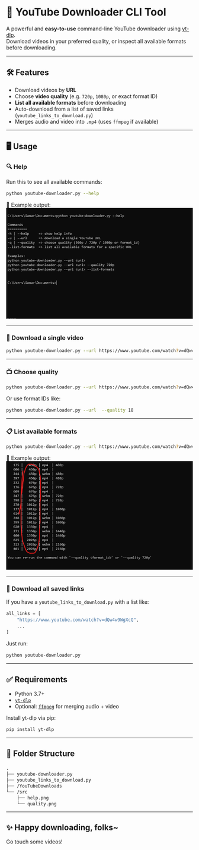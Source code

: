 # 🎥 YouTube Downloader CLI Tool

A powerful and **easy-to-use** command-line YouTube downloader using [yt-dlp](https://github.com/yt-dlp/yt-dlp).  
Download videos in your preferred quality, or inspect all available formats before downloading.

---

## 🛠️ Features

- Download videos by **URL**
- Choose **video quality** (e.g. `720p`, `1080p`, or exact format ID)
- **List all available formats** before downloading
- Auto-download from a list of saved links (`youtube_links_to_download.py`)
- Merges audio and video into `.mp4` (uses `ffmpeg` if available)

---

## 🖥️ Usage

### 🔍 Help
Run this to see all available commands:
```bash
python youtube-downloader.py --help
```

📸 Example output:  
![Help Screenshot](src/help.png)

---

### 🎯 Download a single video
```bash
python youtube-downloader.py --url https://www.youtube.com/watch?v=dQw4w9WgXcQ
```

---

### 📺 Choose quality
```bash
python youtube-downloader.py --url https://www.youtube.com/watch?v=dQw4w9WgXcQ --quality 720p
```

Or use format IDs like:
```bash
python youtube-downloader.py --url  --quality 18
```

---

### 📋 List available formats
```bash
python youtube-downloader.py --url https://www.youtube.com/watch?v=dQw4w9WgXcQ --list-formats
```

📸 Example output:  
![List Formats Screenshot](src/quality.png)

---

### 🧾 Download all saved links
If you have a `youtube_links_to_download.py` with a list like:
```python
all_links = [
    "https://www.youtube.com/watch?v=dQw4w9WgXcQ",
    ...
]
```

Just run:
```bash
python youtube-downloader.py
```

---

## ✅ Requirements

- Python 3.7+
- [`yt-dlp`](https://github.com/yt-dlp/yt-dlp)
- Optional: [`ffmpeg`](https://ffmpeg.org/) for merging audio + video

Install yt-dlp via pip:
```bash
pip install yt-dlp
```

---

## 📂 Folder Structure

```
.
├── youtube-downloader.py
├── youtube_links_to_download.py
├── /YouTubeDownloads
└── /src
    ├── help.png
    └── quality.png
```

---

## ✨ Happy downloading, folks~  
Go touch some videos!